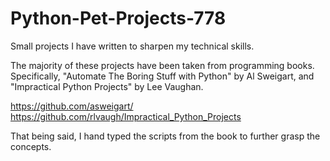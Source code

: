 # Python-Pet-Projects-778
Small projects I have written to sharpen my technical skills.

The majority of these projects have been taken from programming books. Specifically, "Automate The Boring Stuff with Python" by Al Sweigart, 
and "Impractical Python Projects" by Lee Vaughan.

https://github.com/asweigart/
https://github.com/rlvaugh/Impractical_Python_Projects

That being said, I hand typed the scripts from the book to further grasp the concepts.
